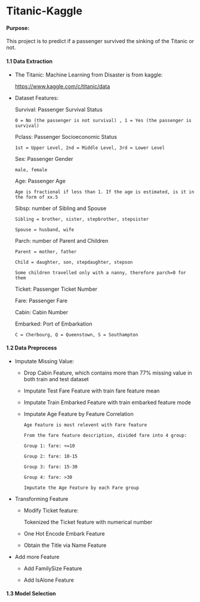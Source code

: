 # Titanic-Kaggle

#### Purpose:

This project is to predict if a passenger survived the sinking of the Titanic or not. 

#### 1.1 Data Extraction
    
   * The Titanic: Machine Learning from Disaster is from kaggle:
   
        https://www.kaggle.com/c/titanic/data
        
   * Dataset Features:
   
        Survival: Passenger Survival Status
        
         0 = No (the passenger is not survival) , 1 = Yes (the passenger is survival)
        
        Pclass: Passenger Socioeconomic Status
        
         1st = Upper Level, 2nd = Middle Level, 3rd = Lower Level
        
        Sex: Passenger Gender
        
         male, female
        
        Age: Passenger Age
        
         Age is fractional if less than 1. If the age is estimated, is it in the form of xx.5
         
        Sibsp: number of Sibling and Spouse
        
         Sibling = brother, sister, stepbrother, stepsister
        
         Spouse = husband, wife

        Parch: number of Parent and Children
        
         Parent = mother, father
        
         Child = daughter, son, stepdaughter, stepson
         
         Some children travelled only with a nanny, therefore parch=0 for them
        
        Ticket: Passenger Ticket Number
        
        Fare: Passenger Fare
        
        Cabin: Cabin Number
        
        Embarked: Port of Embarkation
        
         C = Cherbourg, Q = Queenstown, S = Southampton
        
        
#### 1.2 Data Preprocess

   * Imputate Missing Value:
        
        * Drop Cabin Feature, which contains more than 77% missing value in both train and test dataset
        
        * Imputate Test Fare Feature with train fare feature mean
        
        * Imputate Train Embarked Feature with train embarked feature mode
        
        * Imputate Age Feature by Feature Correlation
        
              Age Feature is most relevent with Fare feature 
            
              From the fare feature description, divided fare into 4 group:

              Group 1: fare: <=10
            
              Group 2: fare: 10-15
            
              Group 3: fare: 15-30
            
              Group 4: fare: >30
              
              Imputate the Age Feature by each Fare group
   
   * Transforming Feature
   
        * Modify Ticket feature:
   
            Tokenized the Ticket feature with numerical number
    
        * One Hot Encode Embark Feature
        
        * Obtain the Title via Name Feature
        
   * Add more Feature
        
        * Add FamilySize Feature
        
        * Add IsAlone Feature
  
#### 1.3 Model Selection
